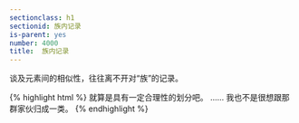 ```yaml
---
sectionclass: h1
sectionid: 族内记录
is-parent: yes
number: 4000
title:  族内记录
---
```

谈及元素间的相似性，往往离不开对“族”的记录。

{% highlight html %}
就算是具有一定合理性的划分吧。
……
我也不是很想跟那群家伙归成一类。
{% endhighlight %}

